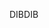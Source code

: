 <span data-ttu-id="83773-101">DIB</span><span class="sxs-lookup"><span data-stu-id="83773-101">DIB</span></span>